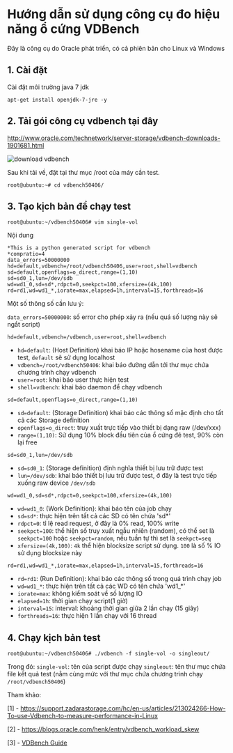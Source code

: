 # Hướng dẫn sử dụng công cụ đo hiệu năng ổ cứng VDBench
Đây là công cụ do Oracle phát triển, có cả phiên bản cho Linux và Windows

## 1. Cài đặt
Cài đặt môi trường java 7 jdk
```
apt-get install openjdk-7-jre -y
```

## 2. Tải gói công cụ vdbench tại đây
http://www.oracle.com/technetwork/server-storage/vdbench-downloads-1901681.html

![download vdbench](http://image.prntscr.com/image/b34e957ca4d34303a95496c3ceb1dc6e.png)

Sau khi tải về, đặt tại thư mục /root của máy cần test.
```
root@ubuntu:~# cd vdbench50406/
```

## 3. Tạo kịch bản để chạy test
```
root@ubuntu:~/vdbench50406# vim single-vol
```
Nội dung

```
*This is a python generated script for vdbench
*compratio=4
data_errors=50000000
hd=default,vdbench=/root/vdbench50406,user=root,shell=vdbench
sd=default,openflags=o_direct,range=(1,10)
sd=sd0_1,lun=/dev/sdb
wd=wd1_0,sd=sd*,rdpct=0,seekpct=100,xfersize=(4k,100)
rd=rd1,wd=wd1_*,iorate=max,elapsed=1h,interval=15,forthreads=16
```

Một số thông số cần lưu ý:

`data_errors=50000000`: số error cho phép xảy ra (nếu quá số lượng này sẽ ngắt script)

`hd=default,vdbench=/vdbench,user=root,shell=vdbench`
 - `hd=default`: (Host Definition) khai báo IP hoặc hosename của host được test, `default` sẽ sử dụng localhost
 - `vdbench=/root/vdbench50406`: khai báo đường dẫn tới thư mục chứa chương trình chạy vdbench
 - `user=root`: khai báo user thực hiện test
 - `shell=vdbench`: khai báo daemon để chạy vdbench

`sd=default,openflags=o_direct,range=(1,10)`
 - `sd=default`: (Storage Definition) khai báo các thông số mặc định cho tất cả các Storage definition
 - `openflags=o_direct`: truy xuất trực tiếp vào thiết bị dạng raw (/dev/xxx)
 - `range=(1,10)`: Sử dụng 10% block đầu tiên của ổ cứng đê test, 90% còn lại free

`sd=sd0_1,lun=/dev/sdb`
 - `sd=sd0_1`: (Storage definition) định nghĩa thiết bị lưu trữ được test
 - `lun=/dev/sdb`: khai báo thiết bị lưu trữ được test, ở đây là test trực tiếp xuống raw device `/dev/sdb`

`wd=wd1_0,sd=sd*,rdpct=0,seekpct=100,xfersize=(4k,100)`
 - `wd=wd1_0`: (Work Definition): khai báo tên của job chạy
 - `sd=sd*`: thực hiện trên tất cả các SD có tên chứa 'sd*'
 - `rdpct=0`: tỉ lệ read request, ở đây là 0% read, 100% write
 - `seekpct=100`: thể hiện số truy xuất ngẫu nhiên (random), có thể set là `seekpct=100` hoặc `seekpct=random`, nếu tuần tự thì set là `seekpct=seq`
 - `xfersize=(4k,100)`: `4k` thể hiện blocksize script sử dụng. `100` là số % IO sử dụng blocksize này

`rd=rd1,wd=wd1_*,iorate=max,elapsed=1h,interval=15,forthreads=16`
 - `rd=rd1`: (Run Definition): khai báo các thông số trong quá trình chạy job
 - `wd=wd1_*`: thực hiện trên tất cả các WD có tên chứa 'wd1_*'
 - `iorate=max`: không kiểm soát về số lượng IO
 - `elapsed=1h`: thời gian chạy script(1 giờ)
 - `interval=15`: interval: khoảng thời gian giữa 2 lần chạy (15 giây)
 - `forthreads=16`: thực hiện 1 lần chạy với 16 thread


## 4. Chạy kịch bản test
```
root@ubuntu:~/vdbench50406# ./vdbench -f single-vol -o singleout/
```

Trong đó:
`single-vol`: tên của script được chạy
`singleout`: tên thư mục chứa file kết quả test (nằm cùng mức với thư mục chứa chương trình chạy `/root/vdbench50406`)

Tham khảo:

[1] - https://support.zadarastorage.com/hc/en-us/articles/213024266-How-To-use-Vdbench-to-measure-performance-in-Linux

[2] - https://blogs.oracle.com/henk/entry/vdbench_workload_skew

[3] - [VDBench Guide](/docs/vdbench.pdf)